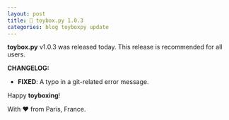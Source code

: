 ```yaml
---
layout: post
title: 🧸 toybox.py 1.0.3
categories: blog toyboxpy update
---
```


**toybox.py** v1.0.3 was released today. This release is recommended for all users.

**CHANGELOG:**
- **FIXED**: A typo in a git-related error message.

Happy **toyboxing**!

With ❤️ from Paris, France.
